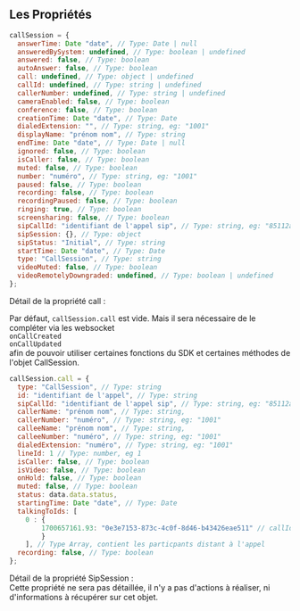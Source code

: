 ## Les Propriétés

```js
callSession = {
  answerTime: Date "date", // Type: Date | null
  answeredBySystem: undefined, // Type: boolean | undefined
  answered: false, // Type: boolean
  autoAnswer: false, // Type: boolean
  call: undefined, // Type: object | undefined
  callId: undefined, // Type: string | undefined
  callerNumber: undefined, // Type: string | undefined
  cameraEnabled: false, // Type: boolean
  conference: false, // Type: boolean
  creationTime: Date "date", // Type: Date
  dialedExtension: "", // Type: string, eg: "1001"
  displayName: "prénom nom", // Type: string
  endTime: Date "date", // Type: Date | null
  ignored: false, // Type: boolean
  isCaller: false, // Type: boolean
  muted: false, // Type: boolean
  number: "numéro", // Type: string, eg: "1001"
  paused: false, // Type: boolean
  recording: false, // Type: boolean
  recordingPaused: false, // Type: boolean
  ringing: true, // Type: boolean
  screensharing: false, // Type: boolean
  sipCallId: "identifiant de l'appel sip", // Type: string, eg: "85112a0a-a768-482b-a76e-5e9b956ed554"
  sipSession: {}, // Type: object
  sipStatus: "Initial", // Type: string
  startTime: Date "date", // Type: Date
  type: "CallSession", // Type: string
  videoMuted: false, // Type: boolean
  videoRemotelyDowngraded: undefined, // Type: boolean | undefined
};
```

Détail de la propriété call :

Par défaut, `callSession.call` est vide. Mais il sera nécessaire de le compléter via les websocket  
`onCallCreated`  
`onCallUpdated`  
afin de pouvoir utiliser certaines fonctions du SDK et certaines méthodes de l'objet CallSession.

```js
callSession.call = {
  type: "CallSession", // Type: string
  id: "identifiant de l'appel", // Type: string
  sipCallId: "identifiant de l'appel sip", // Type: string, eg: "85112a0a-a768-482b-a76e-5e9b956ed554"
  callerName: "prénom nom", // Type: string,
  callerNumber: "numéro", // Type: string, eg: "1001"
  calleeName: "prénom nom", // Type: string,
  calleeNumber: "numéro", // Type: string, eg: "1001"
  dialedExtension: "numéro", // Type: string, eg: "1001"
  lineId: 1 // Type: number, eg 1
  isCaller: false, // Type: boolean
  isVideo: false, // Type: boolean
  onHold: false, // Type: boolean
  muted: false, // Type: boolean
  status: data.data.status,
  startingTime: Date "date", // Type: Date
  talkingToIds: [
    0 : {
        1700657161.93: "0e3e7153-873c-4c0f-8d46-b43426eae511" // callId: user.uuid
        }
    ], // Type Array, contient les particpants distant à l'appel
  recording: false, // Type: boolean
};
```

Détail de la propriété SipSession :  
Cette propriété ne sera pas détaillée, il n'y a pas d'actions à réaliser, ni d'informations à récupérer sur cet objet.